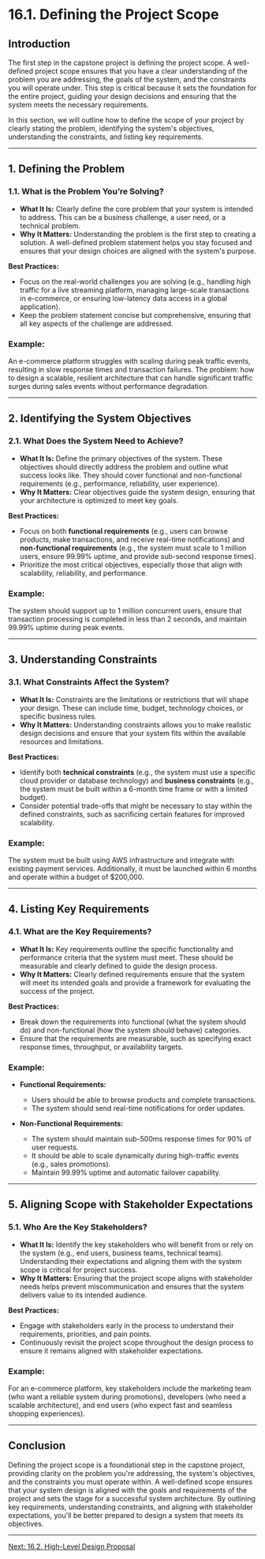 # 16.1. Defining the Project Scope

## Introduction

The first step in the capstone project is defining the project scope. A well-defined project scope ensures that you have a clear understanding of the problem you are addressing, the goals of the system, and the constraints you will operate under. This step is critical because it sets the foundation for the entire project, guiding your design decisions and ensuring that the system meets the necessary requirements.

In this section, we will outline how to define the scope of your project by clearly stating the problem, identifying the system's objectives, understanding the constraints, and listing key requirements.

---

## 1. Defining the Problem

### 1.1. **What is the Problem You’re Solving?**

- **What It Is:** Clearly define the core problem that your system is intended to address. This can be a business challenge, a user need, or a technical problem.
- **Why It Matters:** Understanding the problem is the first step to creating a solution. A well-defined problem statement helps you stay focused and ensures that your design choices are aligned with the system's purpose.

**Best Practices:**
- Focus on the real-world challenges you are solving (e.g., handling high traffic for a live streaming platform, managing large-scale transactions in e-commerce, or ensuring low-latency data access in a global application).
- Keep the problem statement concise but comprehensive, ensuring that all key aspects of the challenge are addressed.

### Example:
An e-commerce platform struggles with scaling during peak traffic events, resulting in slow response times and transaction failures. The problem: how to design a scalable, resilient architecture that can handle significant traffic surges during sales events without performance degradation.

---

## 2. Identifying the System Objectives

### 2.1. **What Does the System Need to Achieve?**

- **What It Is:** Define the primary objectives of the system. These objectives should directly address the problem and outline what success looks like. They should cover functional and non-functional requirements (e.g., performance, reliability, user experience).
- **Why It Matters:** Clear objectives guide the system design, ensuring that your architecture is optimized to meet key goals.

**Best Practices:**
- Focus on both **functional requirements** (e.g., users can browse products, make transactions, and receive real-time notifications) and **non-functional requirements** (e.g., the system must scale to 1 million users, ensure 99.99% uptime, and provide sub-second response times).
- Prioritize the most critical objectives, especially those that align with scalability, reliability, and performance.

### Example:
The system should support up to 1 million concurrent users, ensure that transaction processing is completed in less than 2 seconds, and maintain 99.99% uptime during peak events.

---

## 3. Understanding Constraints

### 3.1. **What Constraints Affect the System?**

- **What It Is:** Constraints are the limitations or restrictions that will shape your design. These can include time, budget, technology choices, or specific business rules.
- **Why It Matters:** Understanding constraints allows you to make realistic design decisions and ensure that your system fits within the available resources and limitations.

**Best Practices:**
- Identify both **technical constraints** (e.g., the system must use a specific cloud provider or database technology) and **business constraints** (e.g., the system must be built within a 6-month time frame or with a limited budget).
- Consider potential trade-offs that might be necessary to stay within the defined constraints, such as sacrificing certain features for improved scalability.

### Example:
The system must be built using AWS infrastructure and integrate with existing payment services. Additionally, it must be launched within 6 months and operate within a budget of $200,000.

---

## 4. Listing Key Requirements

### 4.1. **What are the Key Requirements?**

- **What It Is:** Key requirements outline the specific functionality and performance criteria that the system must meet. These should be measurable and clearly defined to guide the design process.
- **Why It Matters:** Clearly defined requirements ensure that the system will meet its intended goals and provide a framework for evaluating the success of the project.

**Best Practices:**
- Break down the requirements into functional (what the system should do) and non-functional (how the system should behave) categories.
- Ensure that the requirements are measurable, such as specifying exact response times, throughput, or availability targets.

### Example:
- **Functional Requirements:**
  - Users should be able to browse products and complete transactions.
  - The system should send real-time notifications for order updates.
  
- **Non-Functional Requirements:**
  - The system should maintain sub-500ms response times for 90% of user requests.
  - It should be able to scale dynamically during high-traffic events (e.g., sales promotions).
  - Maintain 99.99% uptime and automatic failover capability.

---

## 5. Aligning Scope with Stakeholder Expectations

### 5.1. **Who Are the Key Stakeholders?**

- **What It Is:** Identify the key stakeholders who will benefit from or rely on the system (e.g., end users, business teams, technical teams). Understanding their expectations and aligning them with the system scope is critical for project success.
- **Why It Matters:** Ensuring that the project scope aligns with stakeholder needs helps prevent miscommunication and ensures that the system delivers value to its intended audience.

**Best Practices:**
- Engage with stakeholders early in the process to understand their requirements, priorities, and pain points.
- Continuously revisit the project scope throughout the design process to ensure it remains aligned with stakeholder expectations.

### Example:
For an e-commerce platform, key stakeholders include the marketing team (who want a reliable system during promotions), developers (who need a scalable architecture), and end users (who expect fast and seamless shopping experiences).

---

## Conclusion

Defining the project scope is a foundational step in the capstone project, providing clarity on the problem you're addressing, the system's objectives, and the constraints you must operate within. A well-defined scope ensures that your system design is aligned with the goals and requirements of the project and sets the stage for a successful system architecture. By outlining key requirements, understanding constraints, and aligning with stakeholder expectations, you'll be better prepared to design a system that meets its objectives.

---

[Next: 16.2. High-Level Design Proposal](./section_16_2.md)
